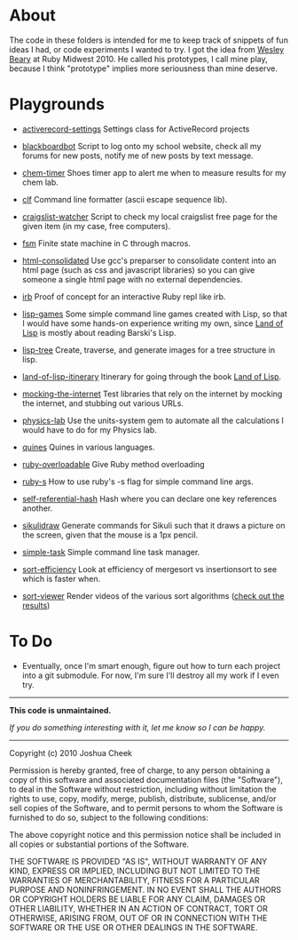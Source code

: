 About
=====

The code in these folders is intended for me to keep track of snippets of fun ideas I had, or code experiments I wanted to try. I got the idea from [Wesley Beary](http://github.com/geemus) at Ruby Midwest 2010. He called his prototypes, I call mine play, because I think "prototype" implies more seriousness than mine deserve.

Playgrounds
===========

* [activerecord-settings](http://github.com/JoshCheek/Play/tree/master/activerecord-settings/) Settings class for ActiveRecord projects
* [blackboardbot](http://github.com/JoshCheek/Play/tree/master/blackboardbot/) Script to log onto my school website, check all my forums for new posts, notify me of new posts by text message.
* [chem-timer](http://github.com/JoshCheek/Play/tree/master/chem-timer/) Shoes timer app to alert me when to measure results for my chem lab.
* [clf](http://github.com/JoshCheek/Play/tree/master/clf/) Command line formatter (ascii escape sequence lib).
* [craigslist-watcher](http://github.com/JoshCheek/Play/tree/master/craigslist-watcher/) Script to check my local craigslist free page for the given item (in my case, free computers).
* [fsm](http://github.com/JoshCheek/Play/tree/master/fsm/) Finite state machine in C through macros.
* [html-consolidated](http://github.com/JoshCheek/Play/tree/master/html-consolidated/) Use gcc's preparser to consolidate content into an html page (such as css and javascript libraries) so you can give someone a single html page with no external dependencies.
* [irb](http://github.com/JoshCheek/Play/tree/master/irb/) Proof of concept for an interactive Ruby repl like irb.
* [lisp-games](http://github.com/JoshCheek/Play/tree/master/lisp-games/) Some simple command line games created with Lisp, so that I would have some hands-on experience writing my own, since [Land of Lisp][landoflisp] is mostly about reading Barski's Lisp.
* [lisp-tree](http://github.com/JoshCheek/Play/tree/master/lisp-tree/) Create, traverse, and generate images for a tree structure in lisp.
* [land-of-lisp-itinerary](http://github.com/JoshCheek/Play/tree/master/land-of-lisp-itinerary/) Itinerary for going through the book [Land of Lisp][landoflisp].
* [mocking-the-internet](http://github.com/JoshCheek/Play/tree/master/mocking-the-internet/) Test libraries that rely on the internet by mocking the internet, and stubbing out various URLs.
* [physics-lab](http://github.com/JoshCheek/Play/tree/master/physics-lab/) Use the units-system gem to automate all the calculations I would have to do for my Physics lab.
* [quines](http://github.com/JoshCheek/Play/tree/master/quines/) Quines in various languages.
* [ruby-overloadable](http://github.com/JoshCheek/Play/tree/master/ruby-overloadable/) Give Ruby method overloading
* [ruby-s](http://github.com/JoshCheek/Play/tree/master/ruby-s/) How to use ruby's -s flag for simple command line args.
* [self-referential-hash](http://github.com/JoshCheek/Play/tree/master/self-referential-hash/) Hash where you can declare one key references another.
* [sikulidraw](http://github.com/JoshCheek/Play/tree/master/sikulidraw/) Generate commands for Sikuli such that it draws a picture on the screen, given that the mouse is a 1px pencil.
* [simple-task](http://github.com/JoshCheek/Play/tree/master/simple-task/) Simple command line task manager.
* [sort-efficiency](http://github.com/JoshCheek/Play/tree/master/sort-efficiency/) Look at efficiency of mergesort vs insertionsort to see which is faster when.
* [sort-viewer](http://github.com/JoshCheek/Play/tree/master/sort-viewer/) Render videos of the various sort algorithms ([check out the results](http://vimeo.com/channels/sortalgorithms))

  [landoflisp]: http://landoflisp.com/

To Do
=====

* Eventually, once I'm smart enough, figure out how to turn each project into a git submodule. For now, I'm sure I'll destroy all my work if I even try.

---------------------------------------

**This code is unmaintained.** 

_If you do something interesting with it, let me know so I can be happy._

---------------------------------------

Copyright (c) 2010 Joshua Cheek

 Permission is hereby granted, free of charge, to any person obtaining a copy
 of this software and associated documentation files (the "Software"), to deal
 in the Software without restriction, including without limitation the rights
 to use, copy, modify, merge, publish, distribute, sublicense, and/or sell
 copies of the Software, and to permit persons to whom the Software is
 furnished to do so, subject to the following conditions:

 The above copyright notice and this permission notice shall be included in
 all copies or substantial portions of the Software.

 THE SOFTWARE IS PROVIDED "AS IS", WITHOUT WARRANTY OF ANY KIND, EXPRESS OR
 IMPLIED, INCLUDING BUT NOT LIMITED TO THE WARRANTIES OF MERCHANTABILITY,
 FITNESS FOR A PARTICULAR PURPOSE AND NONINFRINGEMENT. IN NO EVENT SHALL THE
 AUTHORS OR COPYRIGHT HOLDERS BE LIABLE FOR ANY CLAIM, DAMAGES OR OTHER
 LIABILITY, WHETHER IN AN ACTION OF CONTRACT, TORT OR OTHERWISE, ARISING FROM,
 OUT OF OR IN CONNECTION WITH THE SOFTWARE OR THE USE OR OTHER DEALINGS IN
 THE SOFTWARE.
